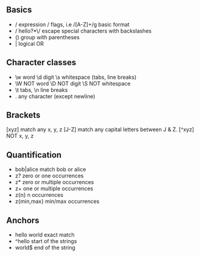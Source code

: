 ## Basics
- / expression / flags, i.e /[A-Z]+/g basic format
- / hello\?\*\\/ escape special characters with backslashes
- () group with parentheses
- | logical OR


## Character classes
- \w word \d digit \s whitespace (tabs, line breaks)
- \W NOT word \D NOT digit \S NOT whitespace
- \t tabs, \n line breaks
- . any character (except newline)


## Brackets
[xyz] match any x, y, z
[J-Z] match any capital letters between J & Z.
[^xyz] NOT x, y, z

## Quantification
- bob|alice match bob or alice
- z? zero or one occurrences
- z* zero or multiple occurrences
- z+ one or multiple occurrences
- z{n} n occurrences
- z{min,max} min/max occurrences

## Anchors
- hello world exact match
- ^hello start of the strings
- world$ end of the string
